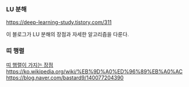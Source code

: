 ### LU 분해
https://deep-learning-study.tistory.com/311

이 블로그가 LU 분해의 장점과 자세한 알고리즘을 다룬다.

### 띠 행렬
[띠 행렬이 가지는 장점](https://epheria.github.io/posts/numpy01_7/)
https://ko.wikipedia.org/wiki/%EB%9D%A0%ED%96%89%EB%A0%AC
https://blog.naver.com/bastard9/140077204390